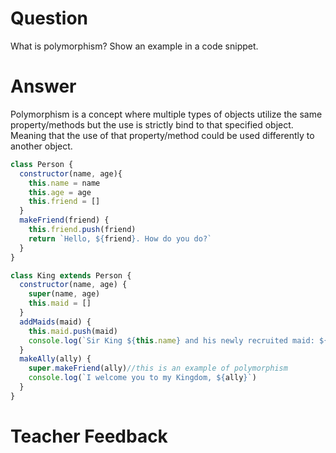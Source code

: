 # Question
What is polymorphism? Show an example in a code snippet.

# Answer

Polymorphism is a concept where multiple types of objects utilize the same property/methods but the use is strictly bind to that specified object. Meaning that the use of that property/method could be used differently to another object.

```js
class Person {
  constructor(name, age){
    this.name = name
    this.age = age
    this.friend = []
  }
  makeFriend(friend) {
    this.friend.push(friend)
    return `Hello, ${friend}. How do you do?`
  }
}

class King extends Person {
  constructor(name, age) {
    super(name, age)
    this.maid = []
  }
  addMaids(maid) {
    this.maid.push(maid)
    console.log(`Sir King ${this.name} and his newly recruited maid: ${maid}!`)
  }
  makeAlly(ally) {
    super.makeFriend(ally)//this is an example of polymorphism
    console.log(`I welcome you to my Kingdom, ${ally}`)
  }
}
```

# Teacher Feedback